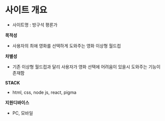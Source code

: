 # 사이트 개요

- 사이트명 : 방구석 평론가

**목적성**

- 사용자의 최애 영화를 선택하게 도와주는 영화 이상형 월드컵

**차별성**

- 기존 이상형 월드컵과 달리 사용자가 영화 선택에 어려움이 있을시 도와주는 기능이 존재함

**STACK**

- html, css, node js, react, pigma

**지원디바이스**

- PC, 모바일
